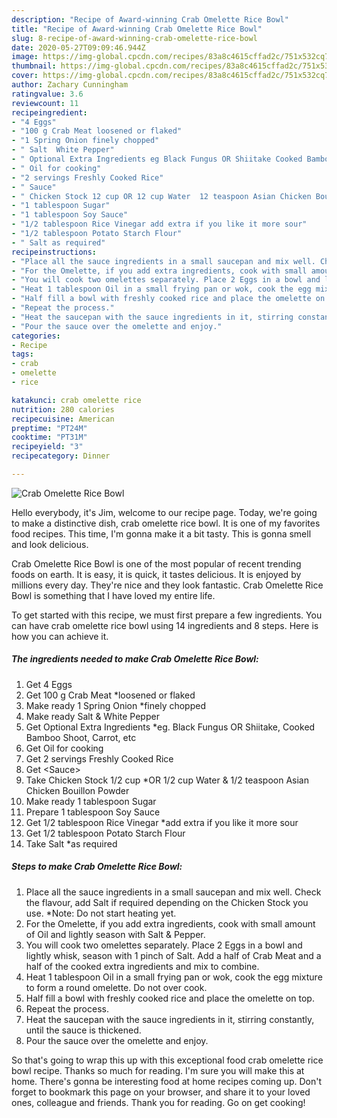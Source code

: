 ```yaml
---
description: "Recipe of Award-winning Crab Omelette Rice Bowl"
title: "Recipe of Award-winning Crab Omelette Rice Bowl"
slug: 8-recipe-of-award-winning-crab-omelette-rice-bowl
date: 2020-05-27T09:09:46.944Z
image: https://img-global.cpcdn.com/recipes/83a8c4615cffad2c/751x532cq70/crab-omelette-rice-bowl-recipe-main-photo.jpg
thumbnail: https://img-global.cpcdn.com/recipes/83a8c4615cffad2c/751x532cq70/crab-omelette-rice-bowl-recipe-main-photo.jpg
cover: https://img-global.cpcdn.com/recipes/83a8c4615cffad2c/751x532cq70/crab-omelette-rice-bowl-recipe-main-photo.jpg
author: Zachary Cunningham
ratingvalue: 3.6
reviewcount: 11
recipeingredient:
- "4 Eggs"
- "100 g Crab Meat loosened or flaked"
- "1 Spring Onion finely chopped"
- " Salt  White Pepper"
- " Optional Extra Ingredients eg Black Fungus OR Shiitake Cooked Bamboo Shoot Carrot etc"
- " Oil for cooking"
- "2 servings Freshly Cooked Rice"
- " Sauce"
- " Chicken Stock 12 cup OR 12 cup Water  12 teaspoon Asian Chicken Bouillon Powder"
- "1 tablespoon Sugar"
- "1 tablespoon Soy Sauce"
- "1/2 tablespoon Rice Vinegar add extra if you like it more sour"
- "1/2 tablespoon Potato Starch Flour"
- " Salt as required"
recipeinstructions:
- "Place all the sauce ingredients in a small saucepan and mix well. Check the flavour, add Salt if required depending on the Chicken Stock you use. *Note: Do not start heating yet."
- "For the Omelette, if you add extra ingredients, cook with small amount of Oil and lightly season with Salt &amp; Pepper."
- "You will cook two omelettes separately. Place 2 Eggs in a bowl and lightly whisk, season with 1 pinch of Salt. Add a half of Crab Meat and a half of the cooked extra ingredients and mix to combine."
- "Heat 1 tablespoon Oil in a small frying pan or wok, cook the egg mixture to form a round omelette. Do not over cook."
- "Half fill a bowl with freshly cooked rice and place the omelette on top."
- "Repeat the process."
- "Heat the saucepan with the sauce ingredients in it, stirring constantly, until the sauce is thickened."
- "Pour the sauce over the omelette and enjoy."
categories:
- Recipe
tags:
- crab
- omelette
- rice

katakunci: crab omelette rice 
nutrition: 280 calories
recipecuisine: American
preptime: "PT24M"
cooktime: "PT31M"
recipeyield: "3"
recipecategory: Dinner

---
```



![Crab Omelette Rice Bowl](https://img-global.cpcdn.com/recipes/83a8c4615cffad2c/751x532cq70/crab-omelette-rice-bowl-recipe-main-photo.jpg)

Hello everybody, it's Jim, welcome to our recipe page. Today, we're going to make a distinctive dish, crab omelette rice bowl. It is one of my favorites food recipes. This time, I'm gonna make it a bit tasty. This is gonna smell and look delicious.



Crab Omelette Rice Bowl is one of the most popular of recent trending foods on earth. It is easy, it is quick, it tastes delicious. It is enjoyed by millions every day. They're nice and they look fantastic. Crab Omelette Rice Bowl is something that I have loved my entire life.


To get started with this recipe, we must first prepare a few ingredients. You can have crab omelette rice bowl using 14 ingredients and 8 steps. Here is how you can achieve it.

<!--inarticleads1-->

##### The ingredients needed to make Crab Omelette Rice Bowl:

1. Get 4 Eggs
1. Get 100 g Crab Meat *loosened or flaked
1. Make ready 1 Spring Onion *finely chopped
1. Make ready  Salt &amp; White Pepper
1. Get  Optional Extra Ingredients *eg. Black Fungus OR Shiitake, Cooked Bamboo Shoot, Carrot, etc
1. Get  Oil for cooking
1. Get 2 servings Freshly Cooked Rice
1. Get  &lt;Sauce&gt;
1. Take  Chicken Stock 1/2 cup *OR 1/2 cup Water &amp; 1/2 teaspoon Asian Chicken Bouillon Powder
1. Make ready 1 tablespoon Sugar
1. Prepare 1 tablespoon Soy Sauce
1. Get 1/2 tablespoon Rice Vinegar *add extra if you like it more sour
1. Get 1/2 tablespoon Potato Starch Flour
1. Take  Salt *as required




<!--inarticleads2-->

##### Steps to make Crab Omelette Rice Bowl:

1. Place all the sauce ingredients in a small saucepan and mix well. Check the flavour, add Salt if required depending on the Chicken Stock you use. *Note: Do not start heating yet.
1. For the Omelette, if you add extra ingredients, cook with small amount of Oil and lightly season with Salt &amp; Pepper.
1. You will cook two omelettes separately. Place 2 Eggs in a bowl and lightly whisk, season with 1 pinch of Salt. Add a half of Crab Meat and a half of the cooked extra ingredients and mix to combine.
1. Heat 1 tablespoon Oil in a small frying pan or wok, cook the egg mixture to form a round omelette. Do not over cook.
1. Half fill a bowl with freshly cooked rice and place the omelette on top.
1. Repeat the process.
1. Heat the saucepan with the sauce ingredients in it, stirring constantly, until the sauce is thickened.
1. Pour the sauce over the omelette and enjoy.




So that's going to wrap this up with this exceptional food crab omelette rice bowl recipe. Thanks so much for reading. I'm sure you will make this at home. There's gonna be interesting food at home recipes coming up. Don't forget to bookmark this page on your browser, and share it to your loved ones, colleague and friends. Thank you for reading. Go on get cooking!
